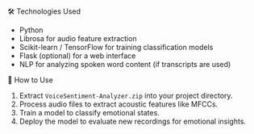  🛠️ Technologies Used
- Python
- Librosa for audio feature extraction
- Scikit-learn / TensorFlow for training classification models
- Flask (optional) for a web interface
- NLP for analyzing spoken word content (if transcripts are used)

 🚀 How to Use
1. Extract `VoiceSentiment-Analyzer.zip` into your project directory.
2. Process audio files to extract acoustic features like MFCCs.
3. Train a model to classify emotional states.
4. Deploy the model to evaluate new recordings for emotional insights.




